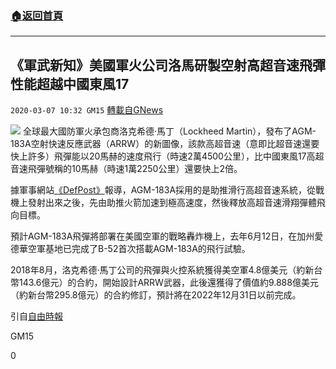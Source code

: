 ###  [:house:返回首頁](https://github.com/ourhimalayas/txt)
---

## 《軍武新知》美國軍火公司洛馬研製空射高超音速飛彈 性能超越中國東風17
`2020-03-07 10:32 GM15` [轉載自GNews](https://gnews.org/zh-hant/132965/)

![](https://s3-ap-northeast-1.amazonaws.com/news.guo.offload.media/wp-content/uploads/2020/03/07102715/phptQgxpx.jpg)
全球最大國防軍火承包商洛克希德·馬丁（Lockheed Martin），發布了AGM-183A空射快速反應武器（ARRW）的新圖像，該款高超音速（意即比超音速還要快上許多）飛彈能以20馬赫的速度飛行（時速2萬4500公里），比中國東風17高超音速飛彈號稱的10馬赫（時速1萬2250公里）還要快上2倍。

據軍事網站[《DefPost》](https://defpost.com/lockheed-martin-releases-new-rendering-of-its-agm-183a-air-launched-rapid-response-weapon-arrw-showing-hypersonic-glide-warhead/)報導，AGM-183A採用的是助推滑行高超音速系統，從戰機上發射出來之後，先由助推火箭加速到極高速度，然後釋放高超音速滑翔彈體飛向目標。

預計AGM-183A飛彈將部署在美國空軍的戰略轟炸機上，去年6月12日，在加州愛德華空軍基地已完成了B-52首次搭載AGM-183A的飛行試驗。

2018年8月，洛克希德·馬丁公司的飛彈與火控系統獲得美空軍4.8億美元（約新台幣143.6億元）的合約，開始設計ARRW武器，此後還獲得了價值約9.888億美元（約新台幣295.8億元）的合約修訂，預計將在2022年12月31日以前完成。

引自[自由時報](https://news.ltn.com.tw/news/world/breakingnews/3091842)

GM15

0
